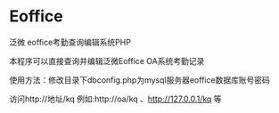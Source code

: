 # Eoffice
泛微 eoffice考勤查询编辑系统PHP


本程序可以直接查询并编辑泛微Eoffice OA系统考勤记录

使用方法：修改目录下dbconfig.php为mysql服务器eoffice数据库账号密码

访问http://地址/kq
例如:http://oa/kq 、http://127.0.0.1/kq  等

